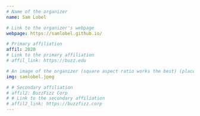 ```yaml
---
# Name of the organizer
name: Sam Lobel

# Link to the organizer's webpage
webpage: https://samlobel.github.io/

# Primary affiliation
affil: 2020
# Link to the primary affiliation
# affil_link: https://buzz.edu

# An image of the organizer (square aspect ratio works the best) (place in the `assets/img/organizers` directory)
img: samlobel.jpeg

# # Secondary affiliation
# affil2: BuzzFizz Corp
# # Link to the secondary affiliation
# affil2_link: https://buzzfizz.corp
---
```


